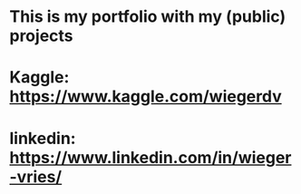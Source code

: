 # This is my portfolio with my (public) projects
# Kaggle: https://www.kaggle.com/wiegerdv
# linkedin: https://www.linkedin.com/in/wieger-vries/
